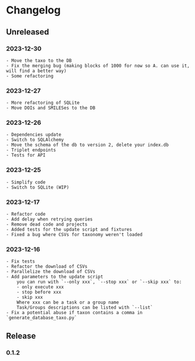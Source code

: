 # Changelog

## Unreleased

### 2023-12-30
    
    - Move the taxo to the DB
    - Fix the merging bug (making blocks of 1000 for now so A. can use it, will find a better way)
    - Some refactoring

### 2023-12-27
    
    - More refactoring of SQLite
    - Move DOIs and SMILESes to the DB

### 2023-12-26

    - Dependencies update
    - Switch to SQLAlchemy
    - Move the schema of the db to version 2, delete your index.db
    - Triplet endpoints
    - Tests for API

### 2023-12-25

    - Simplify code
    - Switch to SQLite (WIP)

### 2023-12-17

    - Refactor code
    - Add delay when retrying queries
    - Remove dead code and projects
    - Added tests for the update script and fixtures
    - Fixed a bug where CSVs for taxonomy weren't loaded

### 2023-12-16

    - Fix tests
    - Refactor the download of CSVs
    - Parallelize the download of CSVs
    - Add parameters to the update script
        you can run with `--only xxx`, `--stop xxx` or `--skip xxx` to:
        - only execute xxx
        - stop before xxx
        - skip xxx 
        Where xxx can be a task or a group name
        Task/Groups descriptions can be listed with `--list`
    - Fix a potential abuse if taxon contains a comma in `generate_database_taxo.py`

## Release

### 0.1.2

